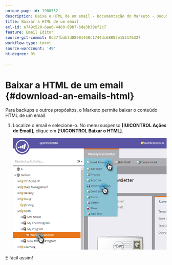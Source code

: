 ```yaml
---
unique-page-id: 1900552
description: Baixe o HTML de um email - Documentação do Marketo - Documentação do produto
title: Baixar a HTML de um email
exl-id: e749c520-6ae6-4460-89b7-6de3b39ef2c7
feature: Email Editor
source-git-commit: 0d37fbdb7d08901458c1744dc68893e155176327
workflow-type: tm+mt
source-wordcount: '49'
ht-degree: 0%

---
```


# Baixar a HTML de um email {#download-an-emails-html}

Para backups e outros propósitos, o Marketo permite baixar o conteúdo HTML de um email.

1. Localize o email e selecione-o. No menu suspenso **[!UICONTROL Ações de Email]**, clique em **[!UICONTROL Baixar o HTML]**.

   ![](assets/one-4.png)

É fácil assim!
